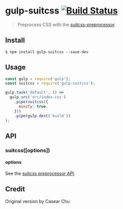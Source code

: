 # gulp-suitcss [![Build Status](https://travis-ci.org/simonsmith/gulp-suitcss.svg?branch=master)](https://travis-ci.org/simonsmith/gulp-suitcss)

> Preprocess CSS with the [suitcss-preprocessor](https://github.com/simonsmith/preprocessor)

## Install

```
$ npm install gulp-suitcss --save-dev
```

## Usage

```js
const gulp = require('gulp');
const suitcss = require('gulp-suitcss');

gulp.task('default', () =>
  gulp.src('src/index.css')
    .pipe(suitcss({
      minify: true,
    }))
    .pipe(gulp.dest('build'))
);
```

## API

### suitcss([options])

#### options

See the [suitcss preprocessor API](https://github.com/suitcss/preprocessor#nodejs).

## Credit

Original version by Casear Chu